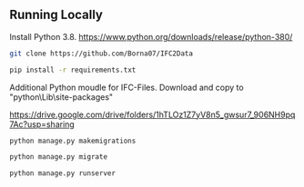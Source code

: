 
## Running Locally

Install Python 3.8.
https://www.python.org/downloads/release/python-380/


```bash
git clone https://github.com/Borna07/IFC2Data
```

```bash
pip install -r requirements.txt
```


Additional Python moudle for IFC-Files. Download and copy to "python\Lib\site-packages"

https://drive.google.com/drive/folders/1hTLOz1Z7yV8n5_gwsur7_906NH9pq7Ac?usp=sharing

```bash
python manage.py makemigrations
```

```bash
python manage.py migrate
```

```bash
python manage.py runserver
```

